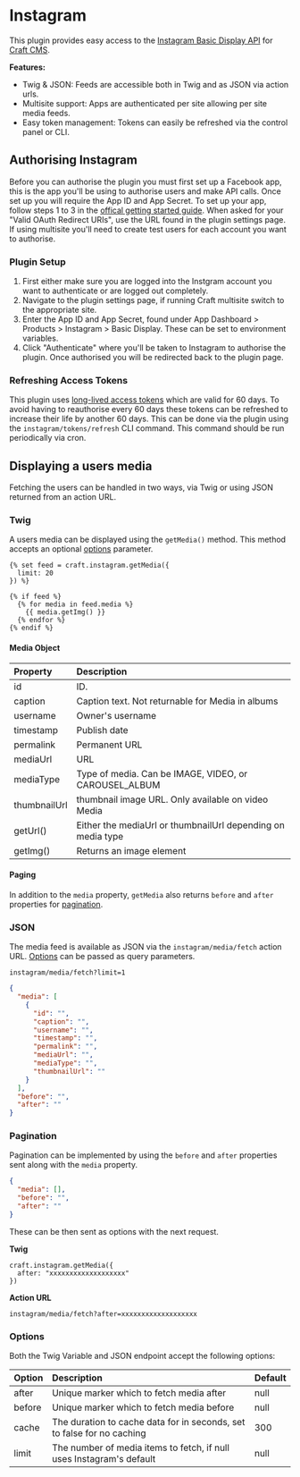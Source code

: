 # Instagram

This plugin provides easy access to the [Instagram Basic Display API](https://developers.facebook.com/docs/instagram-basic-display-api) for [Craft CMS](https://craftcms.com/).

**Features:**

- Twig & JSON: Feeds are accessible both in Twig and as JSON via action urls.
- Multisite support: Apps are authenticated per site allowing per site media feeds.
- Easy token management: Tokens can easily be refreshed via the control panel or CLI.

## Authorising Instagram

Before you can authorise the plugin you must first set up a Facebook app, this is the app you'll be using to authorise users and make API calls. Once set up you will require the App ID and App Secret. To set up your app, follow steps 1 to 3 in the [offical getting started guide](https://developers.facebook.com/docs/instagram-basic-display-api/getting-started). When asked for your "Valid OAuth Redirect URIs", use the URL found in the plugin settings page. If using multisite you'll need to create test users for each account you want to authorise.

### Plugin Setup

1. First either make sure you are logged into the Instgram account you want to authenticate or are logged out completely.
2. Navigate to the plugin settings page, if running Craft multisite switch to the appropriate site.
3. Enter the App ID and App Secret, found under App Dashboard > Products > Instagram > Basic Display. These can be set to environment variables.
4. Click "Authenticate" where you'll be taken to Instagram to authorise the plugin. Once authorised you will be redirected back to the plugin page.

### Refreshing Access Tokens

This plugin uses [long-lived access tokens](https://developers.facebook.com/docs/instagram-basic-display-api/guides/long-lived-access-tokens) which are valid for 60 days. To avoid having to reauthorise every 60 days these tokens can be refreshed to increase their life by another 60 days. This can be done via the plugin using the `instagram/tokens/refresh` CLI command. This command should be run periodically via cron.

## Displaying a users media

Fetching the users can be handled in two ways, via Twig or using JSON returned from an action URL.

### Twig

A users media can be displayed using the `getMedia()` method. This method accepts an optional [options](#options) parameter.

```twig
{% set feed = craft.instagram.getMedia({
  limit: 20
}) %}

{% if feed %}
  {% for media in feed.media %}
    {{ media.getImg() }}
  {% endfor %}
{% endif %}
```

#### Media Object

| Property     | Description                                                  |
| :----------- | :----------------------------------------------------------- |
| id           | ID.                                                          |
| caption      | Caption text. Not returnable for Media in albums             |
| username     | Owner's username                                             |
| timestamp    | Publish date                                                 |
| permalink    | Permanent URL                                                |
| mediaUrl     | URL                                                          |
| mediaType    | Type of media. Can be IMAGE, VIDEO, or CAROUSEL_ALBUM        |
| thumbnailUrl | thumbnail image URL. Only available on video Media           |
| getUrl()     | Either the mediaUrl or thumbnailUrl depending on media type  |
| getImg()     | Returns an image element                                     |

#### Paging

In addition to the `media` property, `getMedia` also returns `before` and `after` properties for [pagination](#pagination).

### JSON

The media feed is available as JSON via the `instagram/media/fetch` action URL. [Options](#options) can be passed as query parameters.

```
instagram/media/fetch?limit=1
```

```json
{
  "media": [
    {
      "id": "",
      "caption": "",
      "username": "",
      "timestamp": "",
      "permalink": "",
      "mediaUrl": "",
      "mediaType": "",
      "thumbnailUrl": ""
    }
  ],
  "before": "",
  "after": ""
}
```

### Pagination

Pagination can be implemented by using the `before` and `after` properties sent along with the `media` property.

```json
{
  "media": [],
  "before": "",
  "after": ""
}
```

These can be then sent as options with the next request.

**Twig**

```twig
craft.instagram.getMedia({
  after: "xxxxxxxxxxxxxxxxxxx"
})
```

**Action URL**

```
instagram/media/fetch?after=xxxxxxxxxxxxxxxxxxx
```

### Options

Both the Twig Variable and JSON endpoint accept the following options:

| Option | Description                                                            | Default |
| :----- | :--------------------------------------------------------------------- | :------ |
| after  | Unique marker which to fetch media after                               | null    |
| before | Unique marker which to fetch media before                              | null    |
| cache  | The duration to cache data for in seconds, set to false for no caching | 300     |
| limit  | The number of media items to fetch, if null uses Instagram's default   | null    |
